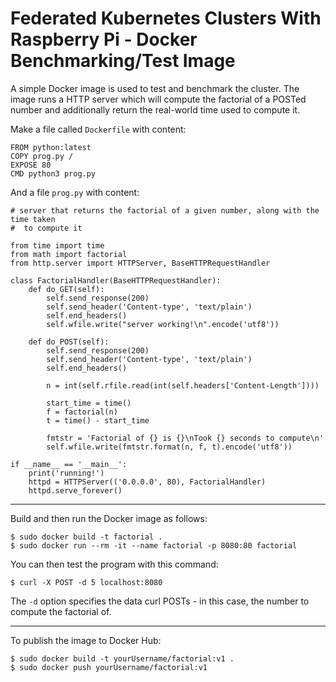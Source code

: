 # Federated Kubernetes Clusters With Raspberry Pi - Docker Benchmarking/Test Image
<!-- comment configures vim to enable word wrapping; gggqG to force rewrap -->
<!-- vim: set tw=79 fo+=t fo-=l: -->

A simple Docker image is used to test and benchmark the cluster. The image runs
a HTTP server which will compute the factorial of a POSTed number and
additionally return the real-world time used to compute it.

Make a file called `Dockerfile` with content:

```
FROM python:latest
COPY prog.py /
EXPOSE 80
CMD python3 prog.py
```

And a file `prog.py` with content:

```
# server that returns the factorial of a given number, along with the time taken
#  to compute it

from time import time
from math import factorial
from http.server import HTTPServer, BaseHTTPRequestHandler

class FactorialHandler(BaseHTTPRequestHandler):
	def do_GET(self):
		self.send_response(200)
		self.send_header('Content-type', 'text/plain')
		self.end_headers()
		self.wfile.write("server working!\n".encode('utf8'))

	def do_POST(self):
		self.send_response(200)
		self.send_header('Content-type', 'text/plain')
		self.end_headers()

		n = int(self.rfile.read(int(self.headers['Content-Length'])))

		start_time = time()
		f = factorial(n)
		t = time() - start_time

		fmtstr = 'Factorial of {} is {}\nTook {} seconds to compute\n'
		self.wfile.write(fmtstr.format(n, f, t).encode('utf8'))

if __name__ == '__main__':
	print('running!')
	httpd = HTTPServer(('0.0.0.0', 80), FactorialHandler)
	httpd.serve_forever()
```

---

Build and then run the Docker image as follows:

```
$ sudo docker build -t factorial .
$ sudo docker run --rm -it --name factorial -p 8080:80 factorial
```

You can then test the program with this command:

```
$ curl -X POST -d 5 localhost:8080
```

The `-d` option specifies the data curl POSTs - in this case, the number to
compute the factorial of.

---

To publish the image to Docker Hub:

```
$ sudo docker build -t yourUsername/factorial:v1 .
$ sudo docker push yourUsername/factorial:v1
```
